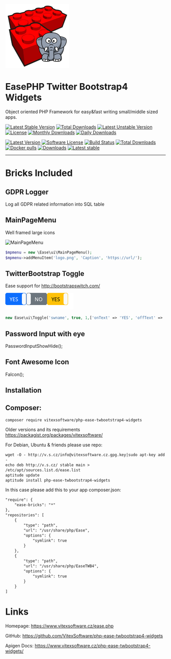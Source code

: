 ![EasePHP TWB4 Widgets Logo](https://raw.githubusercontent.com/VitexSoftware/php-ease-twbootstrap4-widgets/master/project-logo.png "Project Logo")

EasePHP Twitter Bootstrap4 Widgets
==================================

Object oriented PHP Framework for easy&fast writing small/middle sized apps.


[![Latest Stable Version](https://poser.pugx.org/vitexsoftware/ease-twbootstrap4-widgets/v/stable)](https://packagist.org/packages/vitexsoftware/ease-twbootstrap4-widgets)
[![Total Downloads](https://poser.pugx.org/vitexsoftware/ease-twbootstrap4-widgets/downloads)](https://packagist.org/packages/vitexsoftware/ease-twbootstrap4-widgets)
[![Latest Unstable Version](https://poser.pugx.org/vitexsoftware/ease-twbootstrap4-widgets/v/unstable)](https://packagist.org/packages/vitexsoftware/ease-twbootstrap4-widgets)
[![License](https://poser.pugx.org/vitexsoftware/ease-twbootstrap4-widgets/license)](https://packagist.org/packages/vitexsoftware/ease-twbootstrap4-widgets)
[![Monthly Downloads](https://poser.pugx.org/vitexsoftware/ease-twbootstrap4-widgets/d/monthly)](https://packagist.org/packages/vitexsoftware/ease-twbootstrap4-widgets)
[![Daily Downloads](https://poser.pugx.org/vitexsoftware/ease-twbootstrap4-widgets/d/daily)](https://packagist.org/packages/vitexsoftware/ease-twbootstrap4-widgets)

[![Latest Version](https://img.shields.io/github/release/VitexSoftware/php-ease-twbootstrap4-widgets.svg?style=flat-square)](https://github.com/VitexSoftware/php-ease-twbootstrap4-widgets/releases)
[![Software License](https://img.shields.io/badge/license-GPL-brightgreen.svg?style=flat-square)](https://github.com/VitexSoftware/php-ease-twbootstrap4-widgets/blob/master/LICENSE)
[![Build Status](https://img.shields.io/travis/VitexSoftware/php-ease-twbootstrap4-widgets/master.svg?style=flat-square)](https://travis-ci.org/VitexSoftware/php-ease-twbootstrap4-widgets)
[![Total Downloads](https://img.shields.io/packagist/dt/vitexsoftware/php-ease-twbootstrap4-widgets.svg?style=flat-square)](https://packagist.org/packages/vitexsoftware/php-ease-twbootstrap4-widgets)
[![Docker pulls](https://img.shields.io/docker/pulls/vitexsoftware/php-ease-twbootstrap4-widgets.svg)](https://hub.docker.com/r/vitexsoftware/php-ease-twbootstrap4-widgets/)
[![Downloads](https://img.shields.io/packagist/dt/vitexsoftware/php-ease-twbootstrap4-widgets.svg?style=flat-square)](https://packagist.org/packages/vitexsoftware/php-ease-twbootstrap4-widgets)
[![Latest stable](https://img.shields.io/packagist/v/vitexsoftware/php-ease-twbootstrap4-widgets.svg?style=flat-square)](https://packagist.org/packages/vitexsoftware/php-ease-twbootstrap4-widgets)

---

Bricks Included
===============

GDPR Logger
-----------

Log all GDPR related information into SQL table

MainPageMenu
------------

Well framed large icons

![MainPageMenu](https://raw.githubusercontent.com/VitexSoftware/php-ease-twbootstrap4-widgets/master/MainPageMenu.png "Main Page Menu screenshot")

```php
$mpmenu = new \Ease\ui\MainPageMenu();
$mpmenu->addMenuItem('logo.png', 'Caption', 'https://url/');
```

TwitterBootstrap Toggle
-----------------------

Ease support for http://bootstrapswitch.com/ 

![Toggle](https://raw.githubusercontent.com/VitexSoftware/php-ease-twbootstrap4-widgets/master/Toggle.png "Main Page Menu screenshot")

```php
new Ease\ui\Toggle('swname', true, 1,['onText' => 'YES', 'offText' => 'NO']);
```

Password Input with eye
-----------------------

PasswordInputShowHide();


Font Awesome Icon
-----------------

FaIcon();


Installation
------------


Composer:
---------

    composer require vitexsoftware/php-ease-twbootstrap4-widgets


Older versions and its requirements https://packagist.org/packages/vitexsoftware/


For Debian, Ubuntu & friends please use repo:

    wget -O - http://v.s.cz/info@vitexsoftware.cz.gpg.key|sudo apt-key add -
    echo deb http://v.s.cz/ stable main > /etc/apt/sources.list.d/ease.list
    aptitude update
    aptitude install php-ease-twbootstrap4-widgets

In this case please add this to your app composer.json:

    "require": {
        "ease-bricks": "*"
    },
    "repositories": [
        {
            "type": "path",
            "url": "/usr/share/php/Ease",
            "options": {
                "symlink": true
            }
        },
        {
            "type": "path",
            "url": "/usr/share/php/EaseTWB4",
            "options": {
                "symlink": true
            }
        }
    ]

Links
=====

Homepage: https://www.vitexsoftware.cz/ease.php

GitHub: https://github.com/VitexSoftware/php-ease-twbootstrap4-widgets

Apigen Docs: https://www.vitexsoftware.cz/php-ease-twbootstrap4-widgets/
